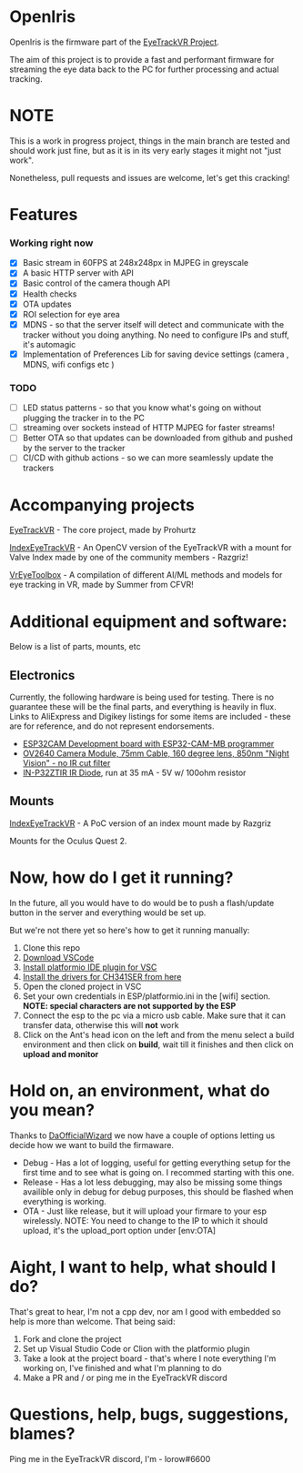 # OpenIris

OpenIris is the firmware part of the [EyeTrackVR Project](https://github.com/RedHawk989/EyeTrackVR).

The aim of this project is to provide a fast and performant firmware for streaming the eye data back to the PC for further processing and actual tracking.

# **NOTE**

This is a work in progress project, things in the main branch are tested and should work just fine, but as it is in its very early stages it might not "just work".

Nonetheless, pull requests and issues are welcome, let's get this cracking!

# Features

### Working right now

- [x] Basic stream in 60FPS at 248x248px in MJPEG in greyscale
- [x] A basic HTTP server with API
- [x] Basic control of the camera though API
- [x] Health checks
- [x] OTA updates
- [x] ROI selection for eye area
- [x] MDNS - so that the server itself will detect and communicate with the tracker without you doing anything. No need to configure IPs and stuff, it's automagic
- [x] Implementation of Preferences Lib for saving device settings (camera , MDNS, wifi configs etc )

### TODO
- [ ] LED status patterns - so that you know what's going on without plugging the tracker in to the PC
- [ ] streaming over sockets instead of HTTP MJPEG for faster streams!
- [ ] Better OTA so that updates can be downloaded from github and pushed by the server to the tracker
- [ ] CI/CD with github actions - so we can more seamlessly update the trackers

# Accompanying projects

[EyeTrackVR](https://github.com/RedHawk989/EyeTrackVR) - The core project, made by Prohurtz

[IndexEyeTrackVR](https://github.com/rrazgriz/IndexEyeTrackVR) - An OpenCV version of the EyeTrackVR with a mount for Valve Index made by one of the community members - Razgriz!

[VrEyeToolbox](https://github.com/SummerSigh/VrEyeToolbox) - A compilation of different AI/ML methods and models for eye tracking in VR, made by Summer from CFVR!

# Additional equipment and software:

Below is a list of parts, mounts, etc

## Electronics

Currently, the following hardware is being used for testing. There is no guarantee these will be the final parts, and everything is heavily in flux. Links to AliExpress and Digikey listings for some items are included - these are for reference, and do not represent endorsements.

- [ESP32CAM Development board with ESP32-CAM-MB programmer](https://www.aliexpress.com/item/1005001900359624.html)
- [OV2640 Camera Module, 75mm Cable, 160 degree lens, 850nm "Night Vision" - no IR cut filter](https://www.aliexpress.com/item/1005003040149873.html)
- [IN-P32ZTIR IR Diode](https://www.digikey.com/en/products/detail/inolux/IN-P32ZTIR/10384796), run at 35 mA - 5V w/ 100ohm resistor

## Mounts

[IndexEyeTrackVR](https://github.com/rrazgriz/IndexEyeTrackVR) - A PoC version of an index mount made by Razgriz

Mounts for the Oculus Quest 2.

# Now, how do I get it running?

In the future, all you would have to do would be to push a flash/update button in the server and everything would be set up.

But we're not there yet so here's how to get it running manually:

1. Clone this repo
2. [Download VSCode](https://code.visualstudio.com/download)
3. [Install platformio IDE plugin for VSC](https://marketplace.visualstudio.com/items?itemName=platformio.platformio-ide)
4. [Install the drivers for CH341SER from here](https://cdn.sparkfun.com/assets/learn_tutorials/8/4/4/CH341SER.EXE)
5. Open the cloned project in VSC
6. Set your own credentials in ESP/platformio.ini in the [wifi] section. **NOTE: special characters are not supported by the ESP**
7. Connect the esp to the pc via a micro usb cable. Make sure that it can transfer data, otherwise this will **not** work
8. Click on the Ant's head icon on the left and from the menu select a build environment and then click on **build**, wait till it finishes and then click on **upload and monitor**

# Hold on, an environment, what do you mean?

Thanks to [DaOfficialWizard](https://github.com/ZanzyTHEbar) we now have a couple of options letting us decide how we want to build the firmaware.

- Debug - Has a lot of logging, useful for getting everything setup for the first time and to see what is going on. I recommed starting with this one.
- Release - Has a lot less debugging, may also be missing some things availible only in debug for debug purposes, this should be flashed when everything is working.
- OTA - Just like release, but it will upload your firmare to your esp wirelessly. NOTE: You need to change to the IP to which it should upload, it's the upload_port option under [env:OTA]

# Aight, I want to help, what should I do?

That's great to hear, I'm not a cpp dev, nor am I good with embedded so help is more than welcome.
That being said:

1. Fork and clone the project
2. Set up Visual Studio Code or Clion with the platformio plugin
3. Take a look at the project board - that's where I note everything I'm working on, I've finished and what I'm planning to do
4. Make a PR and / or ping me in the EyeTrackVR discord

# Questions, help, bugs, suggestions, blames?

Ping me in the EyeTrackVR discord, I'm - lorow#6600
